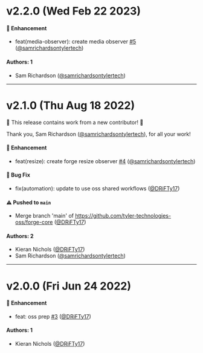 # v2.2.0 (Wed Feb 22 2023)

#### 🚀 Enhancement

- feat(media-observer): create media observer [#5](https://github.com/tyler-technologies-oss/forge-core/pull/5) ([@samrichardsontylertech](https://github.com/samrichardsontylertech))

#### Authors: 1

- Sam Richardson ([@samrichardsontylertech](https://github.com/samrichardsontylertech))

---

# v2.1.0 (Thu Aug 18 2022)

:tada: This release contains work from a new contributor! :tada:

Thank you, Sam Richardson ([@samrichardsontylertech](https://github.com/samrichardsontylertech)), for all your work!

#### 🚀 Enhancement

- feat(resize): create forge resize observer [#4](https://github.com/tyler-technologies-oss/forge-core/pull/4) ([@samrichardsontylertech](https://github.com/samrichardsontylertech))

#### 🐛 Bug Fix

- fix(automation): update to use oss shared workflows ([@DRiFTy17](https://github.com/DRiFTy17))

#### ⚠️ Pushed to `main`

- Merge branch 'main' of https://github.com/tyler-technologies-oss/forge-core ([@DRiFTy17](https://github.com/DRiFTy17))

#### Authors: 2

- Kieran Nichols ([@DRiFTy17](https://github.com/DRiFTy17))
- Sam Richardson ([@samrichardsontylertech](https://github.com/samrichardsontylertech))

---

# v2.0.0 (Fri Jun 24 2022)

#### 🚀 Enhancement

- feat: oss prep [#3](https://github.com/tyler-technologies-oss/forge-core/pull/3) ([@DRiFTy17](https://github.com/DRiFTy17))

#### Authors: 1

- Kieran Nichols ([@DRiFTy17](https://github.com/DRiFTy17))
